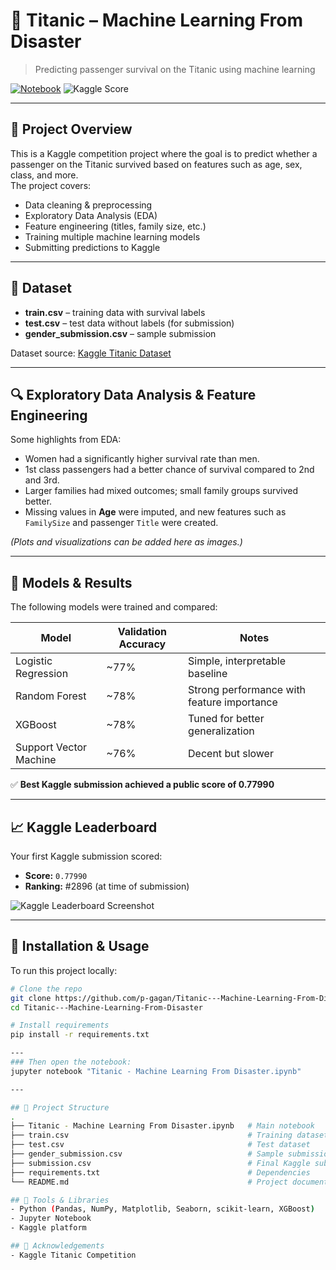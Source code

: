 # 🚢 Titanic – Machine Learning From Disaster

> Predicting passenger survival on the Titanic using machine learning

[![Notebook](https://img.shields.io/badge/Notebook-Jupyter-orange)](https://github.com/p-gagan/Titanic---Machine-Learning-From-Disaster/blob/main/Titanic%20-%20Machine%20Learning%20From%20Disaster.ipynb)
![Kaggle Score](https://img.shields.io/badge/Kaggle%20Score-0.77990-brightgreen)

---

## 📖 Project Overview

This is a Kaggle competition project where the goal is to predict whether a passenger on the Titanic survived based on features such as age, sex, class, and more.  
The project covers:
- Data cleaning & preprocessing  
- Exploratory Data Analysis (EDA)  
- Feature engineering (titles, family size, etc.)  
- Training multiple machine learning models  
- Submitting predictions to Kaggle  

---

## 🧰 Dataset

- **train.csv** – training data with survival labels  
- **test.csv** – test data without labels (for submission)  
- **gender_submission.csv** – sample submission  

Dataset source: [Kaggle Titanic Dataset](https://www.kaggle.com/c/titanic/data)  

---

## 🔍 Exploratory Data Analysis & Feature Engineering

Some highlights from EDA:
- Women had a significantly higher survival rate than men.  
- 1st class passengers had a better chance of survival compared to 2nd and 3rd.  
- Larger families had mixed outcomes; small family groups survived better.  
- Missing values in **Age** were imputed, and new features such as `FamilySize` and passenger `Title` were created.  

*(Plots and visualizations can be added here as images.)*

---

## 🤖 Models & Results

The following models were trained and compared:

| Model | Validation Accuracy | Notes |
|---|---|---|
| Logistic Regression | ~77% | Simple, interpretable baseline |
| Random Forest | ~78% | Strong performance with feature importance |
| XGBoost | ~78% | Tuned for better generalization |
| Support Vector Machine | ~76% | Decent but slower |

✅ **Best Kaggle submission achieved a public score of 0.77990**  

---

## 📈 Kaggle Leaderboard

Your first Kaggle submission scored:

- **Score:** `0.77990`  
- **Ranking:** #2896 (at time of submission)  

![Kaggle Leaderboard Screenshot](Screenshot.png)  

---

## 🔧 Installation & Usage

To run this project locally:

```bash
# Clone the repo
git clone https://github.com/p-gagan/Titanic---Machine-Learning-From-Disaster.git
cd Titanic---Machine-Learning-From-Disaster

# Install requirements
pip install -r requirements.txt

---
### Then open the notebook:
jupyter notebook "Titanic - Machine Learning From Disaster.ipynb"

---

## 📂 Project Structure
.
├── Titanic - Machine Learning From Disaster.ipynb   # Main notebook
├── train.csv                                        # Training dataset
├── test.csv                                         # Test dataset
├── gender_submission.csv                            # Sample submission
├── submission.csv                                   # Final Kaggle submission
├── requirements.txt                                 # Dependencies
└── README.md                                        # Project documentation

## 🧮 Tools & Libraries
- Python (Pandas, NumPy, Matplotlib, Seaborn, scikit-learn, XGBoost)
- Jupyter Notebook
- Kaggle platform

## 🙏 Acknowledgements
- Kaggle Titanic Competition

